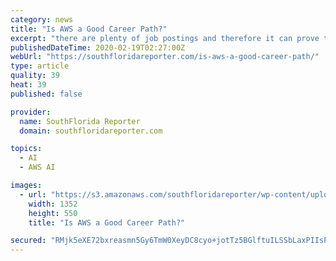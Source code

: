 ```yaml
---
category: news
title: "Is AWS a Good Career Path?"
excerpt: "there are plenty of job postings and therefore it can prove to be a great boost to your career if you go for a certification in AWS. According to Forbes, Artificial Intelligence(AI) and Machine Learning will be crucial for increased cloud computing being adopted by companies by 2020. In other words, AWS is going to be crucial for IT ..."
publishedDateTime: 2020-02-19T02:27:00Z
webUrl: "https://southfloridareporter.com/is-aws-a-good-career-path/"
type: article
quality: 39
heat: 39
published: false

provider:
  name: SouthFlorida Reporter
  domain: southfloridareporter.com

topics:
  - AI
  - AWS AI

images:
  - url: "https://s3.amazonaws.com/southfloridareporter/wp-content/uploads/2020/02/18193814/AWS.jpg"
    width: 1352
    height: 550
    title: "Is AWS a Good Career Path?"

secured: "RMjk5eXE72bxreasmn5Gy6TmW0XeyDC8cyo+jotTz5BGlftuILSSbLaxPIIsP7dKiQiTfbkpcxHmSCsTdzJtQzc65q+tMXX8d1P/D+OHKYrss2JOSpf4Wz3MrjEBF7ags3rTEPPdZXEgMgHxO7grAaa0/WrStJTwQxnV/pCh/eIMZpxRLf4+S5sf5yU42ojpDriG23cGR3u8AWT5goelk1Bsr935kw/cH3/JRiVujOpplK82V0Ygl08jz6a6bOsQRyRLQ0bKo0KHZNm/Pl1JYgFLMnDFRmYhQa+ZvWUB/jTYoZE89VM4vKQlZE9kWx0xZ7FKwvLTMTYVpY8uVR5y1orrH9hlBLy2b4vh2DL3ki3YFtTMoDAsDFxduvfsyNWYHPzE/q181vJt/Y3vij1P47ezHtav+VhHemVNk67AqQoo8mJud8NqJKm2Y6iLMWe0jBmbuonjc1LGmi/7AhLWjtUyj3MW4G+bEZRZuTc+Iq4=;uskFFt+/A3Os56gD8Dvj6g=="
---
```


